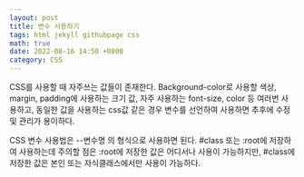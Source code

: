 ```yaml
---
layout: post
title: 변수 사용하기
tags: html jekyll githubpage css
math: true
date: 2022-08-16 14:50 +0800
category: CSS
---
```


CSS를 사용할 때 자주쓰는 값들이 존재한다.
Background-color로 사용할 색상, margin, padding에 사용하는 크기 값, 자주 사용하는 font-size, color 등
여러번 사용하고, 동일한 값을 사용하는 css값 같은 경우 변수를 선언하여 사용하면 추후에 수정 및 관리가 용이하다.

CSS 변수 사용법은 --변수명 의 형식으로 사용하면 된다.
#class 또는 :root에 저장하여 사용하는데 주의할 점은 :root에 저장한 값은 어디서나 사용이 가능하지만, #class에 저장한 값은 본인 또는 자식클래스에서만 사용이 가능하다.

